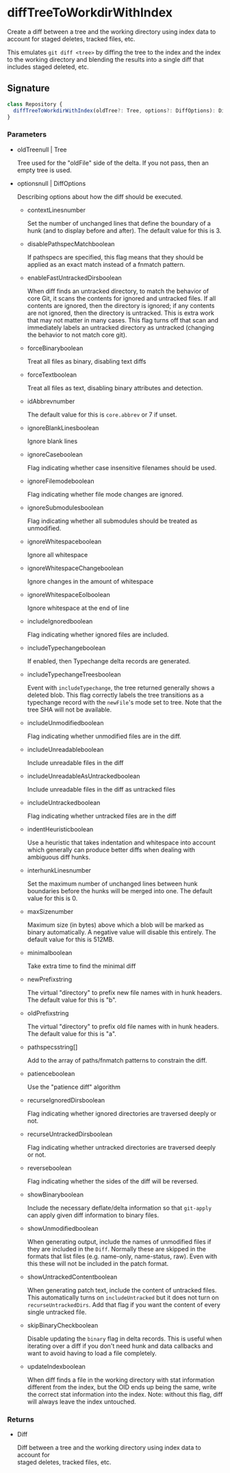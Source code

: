 # diffTreeToWorkdirWithIndex

Create a diff between a tree and the working directory using index data
to account for staged deletes, tracked files, etc.

This emulates `git diff <tree>` by diffing the tree to the index and
the index to the working directory and blending the results into a
single diff that includes staged deleted, etc.

## Signature

```ts
class Repository {
  diffTreeToWorkdirWithIndex(oldTree?: Tree, options?: DiffOptions): Diff;
}
```

### Parameters

<ul class="param-ul">
  <li class="param-li param-li-root">
    <span class="param-name">oldTree</span><span class="param-type">null | Tree</span>
    <br>
    <p class="param-description">Tree used for the &quot;oldFile&quot; side of the delta. If you not pass, then an empty tree is used.</p>
  </li>
  <li class="param-li param-li-root">
    <span class="param-name">options</span><span class="param-type">null | DiffOptions</span>
    <br>
    <p class="param-description">Describing options about how the diff should be executed.</p>
    <ul class="param-ul">
      <li class="param-li">
        <span class="param-name">contextLines</span><span class="param-type">number</span>
        <br>
        <p class="param-description">Set the number of unchanged lines that define the boundary of a hunk (and to display before and after).  The default value for this is 3.</p>
      </li>
      <li class="param-li">
        <span class="param-name">disablePathspecMatch</span><span class="param-type">boolean</span>
        <br>
        <p class="param-description">If pathspecs are specified, this flag means that they should be applied as an exact match instead of a fnmatch pattern.</p>
      </li>
      <li class="param-li">
        <span class="param-name">enableFastUntrackedDirs</span><span class="param-type">boolean</span>
        <br>
        <p class="param-description">When diff finds an untracked directory, to match the behavior of core Git, it scans the contents for ignored and untracked files. If all contents are ignored, then the directory is ignored; if any contents are not ignored, then the directory is untracked. This is extra work that may not matter in many cases.  This flag turns off that scan and immediately labels an untracked directory as untracked (changing the behavior to not match core git).</p>
      </li>
      <li class="param-li">
        <span class="param-name">forceBinary</span><span class="param-type">boolean</span>
        <br>
        <p class="param-description">Treat all files as binary, disabling text diffs</p>
      </li>
      <li class="param-li">
        <span class="param-name">forceText</span><span class="param-type">boolean</span>
        <br>
        <p class="param-description">Treat all files as text, disabling binary attributes and detection.</p>
      </li>
      <li class="param-li">
        <span class="param-name">idAbbrev</span><span class="param-type">number</span>
        <br>
        <p class="param-description">The default value for this is <code>core.abbrev</code> or 7 if unset.</p>
      </li>
      <li class="param-li">
        <span class="param-name">ignoreBlankLines</span><span class="param-type">boolean</span>
        <br>
        <p class="param-description">Ignore blank lines</p>
      </li>
      <li class="param-li">
        <span class="param-name">ignoreCase</span><span class="param-type">boolean</span>
        <br>
        <p class="param-description">Flag indicating whether case insensitive filenames should be used.</p>
      </li>
      <li class="param-li">
        <span class="param-name">ignoreFilemode</span><span class="param-type">boolean</span>
        <br>
        <p class="param-description">Flag indicating whether file mode changes are ignored.</p>
      </li>
      <li class="param-li">
        <span class="param-name">ignoreSubmodules</span><span class="param-type">boolean</span>
        <br>
        <p class="param-description">Flag indicating whether all submodules should be treated as unmodified.</p>
      </li>
      <li class="param-li">
        <span class="param-name">ignoreWhitespace</span><span class="param-type">boolean</span>
        <br>
        <p class="param-description">Ignore all whitespace</p>
      </li>
      <li class="param-li">
        <span class="param-name">ignoreWhitespaceChange</span><span class="param-type">boolean</span>
        <br>
        <p class="param-description">Ignore changes in the amount of whitespace</p>
      </li>
      <li class="param-li">
        <span class="param-name">ignoreWhitespaceEol</span><span class="param-type">boolean</span>
        <br>
        <p class="param-description">Ignore whitespace at the end of line</p>
      </li>
      <li class="param-li">
        <span class="param-name">includeIgnored</span><span class="param-type">boolean</span>
        <br>
        <p class="param-description">Flag indicating whether ignored files are included.</p>
      </li>
      <li class="param-li">
        <span class="param-name">includeTypechange</span><span class="param-type">boolean</span>
        <br>
        <p class="param-description">If enabled, then Typechange delta records are generated.</p>
      </li>
      <li class="param-li">
        <span class="param-name">includeTypechangeTrees</span><span class="param-type">boolean</span>
        <br>
        <p class="param-description">Event with <code>includeTypechange</code>, the tree returned generally shows a deleted blob. This flag correctly labels the tree transitions as a typechange record with the <code>newFile</code>&#39;s mode set to tree.  Note that the tree SHA will not be available.</p>
      </li>
      <li class="param-li">
        <span class="param-name">includeUnmodified</span><span class="param-type">boolean</span>
        <br>
        <p class="param-description">Flag indicating whether unmodified files are in the diff.</p>
      </li>
      <li class="param-li">
        <span class="param-name">includeUnreadable</span><span class="param-type">boolean</span>
        <br>
        <p class="param-description">Include unreadable files in the diff</p>
      </li>
      <li class="param-li">
        <span class="param-name">includeUnreadableAsUntracked</span><span class="param-type">boolean</span>
        <br>
        <p class="param-description">Include unreadable files in the diff as untracked files</p>
      </li>
      <li class="param-li">
        <span class="param-name">includeUntracked</span><span class="param-type">boolean</span>
        <br>
        <p class="param-description">Flag indicating whether untracked files are in the diff</p>
      </li>
      <li class="param-li">
        <span class="param-name">indentHeuristic</span><span class="param-type">boolean</span>
        <br>
        <p class="param-description">Use a heuristic that takes indentation and whitespace into account which generally can produce better diffs when dealing with ambiguous diff hunks.</p>
      </li>
      <li class="param-li">
        <span class="param-name">interhunkLines</span><span class="param-type">number</span>
        <br>
        <p class="param-description">Set the maximum number of unchanged lines between hunk boundaries before the hunks will be merged into one.  The default value for this is 0.</p>
      </li>
      <li class="param-li">
        <span class="param-name">maxSize</span><span class="param-type">number</span>
        <br>
        <p class="param-description">Maximum size (in bytes) above which a blob will be marked as binary automatically.  A negative value will disable this entirely.  The default value for this is 512MB.</p>
      </li>
      <li class="param-li">
        <span class="param-name">minimal</span><span class="param-type">boolean</span>
        <br>
        <p class="param-description">Take extra time to find the minimal diff</p>
      </li>
      <li class="param-li">
        <span class="param-name">newPrefix</span><span class="param-type">string</span>
        <br>
        <p class="param-description">The virtual &quot;directory&quot; to prefix new file names with in hunk headers.  The default value for this is &quot;b&quot;.</p>
      </li>
      <li class="param-li">
        <span class="param-name">oldPrefix</span><span class="param-type">string</span>
        <br>
        <p class="param-description">The virtual &quot;directory&quot; to prefix old file names with in hunk headers.  The default value for this is &quot;a&quot;.</p>
      </li>
      <li class="param-li">
        <span class="param-name">pathspecs</span><span class="param-type">string[]</span>
        <br>
        <p class="param-description">Add to the array of paths/fnmatch patterns to constrain the diff.</p>
      </li>
      <li class="param-li">
        <span class="param-name">patience</span><span class="param-type">boolean</span>
        <br>
        <p class="param-description">Use the &quot;patience diff&quot; algorithm</p>
      </li>
      <li class="param-li">
        <span class="param-name">recurseIgnoredDirs</span><span class="param-type">boolean</span>
        <br>
        <p class="param-description">Flag indicating whether ignored directories are traversed deeply or not.</p>
      </li>
      <li class="param-li">
        <span class="param-name">recurseUntrackedDirs</span><span class="param-type">boolean</span>
        <br>
        <p class="param-description">Flag indicating whether untracked directories are traversed deeply or not.</p>
      </li>
      <li class="param-li">
        <span class="param-name">reverse</span><span class="param-type">boolean</span>
        <br>
        <p class="param-description">Flag indicating whether the sides of the diff will be reversed.</p>
      </li>
      <li class="param-li">
        <span class="param-name">showBinary</span><span class="param-type">boolean</span>
        <br>
        <p class="param-description">Include the necessary deflate/delta information so that <code>git-apply</code> can apply given diff information to binary files.</p>
      </li>
      <li class="param-li">
        <span class="param-name">showUnmodified</span><span class="param-type">boolean</span>
        <br>
        <p class="param-description">When generating output, include the names of unmodified files if they are included in the <code>Diff</code>. Normally these are skipped in the formats that list files (e.g. name-only, name-status, raw). Even with this these will not be included in the patch format.</p>
      </li>
      <li class="param-li">
        <span class="param-name">showUntrackedContent</span><span class="param-type">boolean</span>
        <br>
        <p class="param-description">When generating patch text, include the content of untracked files.  This automatically turns on <code>includeUntracked</code> but it does not turn on <code>recurseUntrackedDirs</code>. Add that flag if you want the content of every single untracked file.</p>
      </li>
      <li class="param-li">
        <span class="param-name">skipBinaryCheck</span><span class="param-type">boolean</span>
        <br>
        <p class="param-description">Disable updating the <code>binary</code> flag in delta records. This is useful when iterating over a diff if you don&#39;t need hunk and data callbacks and want to avoid having to load a file completely.</p>
      </li>
      <li class="param-li">
        <span class="param-name">updateIndex</span><span class="param-type">boolean</span>
        <br>
        <p class="param-description">When diff finds a file in the working directory with stat information different from the index, but the OID ends up being the same, write the correct stat information into the index. Note: without this flag, diff will always leave the index untouched.</p>
      </li>
    </ul>
  </li>
</ul>

### Returns

<ul class="param-ul">
  <li class="param-li param-li-root">
    <span class="param-type">Diff</span>
    <br>
    <p class="param-description">Diff between a tree and the working directory using index data to account for<br>staged deletes, tracked files, etc.</p>
  </li>
</ul>